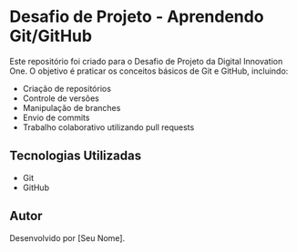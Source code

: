 # Desafio de Projeto - Aprendendo Git/GitHub

Este repositório foi criado para o Desafio de Projeto da Digital Innovation One. O objetivo é praticar os conceitos básicos de Git e GitHub, incluindo:

- Criação de repositórios
- Controle de versões
- Manipulação de branches
- Envio de commits
- Trabalho colaborativo utilizando pull requests

## Tecnologias Utilizadas

- Git
- GitHub

## Autor

Desenvolvido por [Seu Nome].
